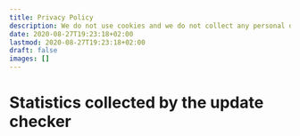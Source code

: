 ```yaml
---
title: Privacy Policy
description: We do not use cookies and we do not collect any personal data.
date: 2020-08-27T19:23:18+02:00
lastmod: 2020-08-27T19:23:18+02:00
draft: false
images: []
---
```


# Statistics collected by the update checker
